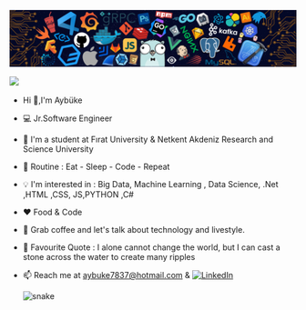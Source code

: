 ![Github Banner](https://github.com/Jaydeep-Yadav/Jaydeep-Yadav/blob/main/banner.png)
</p>

<p>
  
  <a href="https://github.com/DenverCoder1/readme-typing-svg"><img src="https://readme-typing-svg.herokuapp.com?&font=IBM+Plex+Sans&color=abcdef&size=20&lines=Welcome+to+my+GitHub+Profile!;I'm+a+Software+Engineer" /></a>
</p>

   
- Hi 👋,I'm Aybüke
- 💻 Jr.Software Engineer
- 💼 I'm a student at Fırat University & Netkent Akdeniz Research and Science University
- 🔄 Routine : Eat - Sleep - Code - Repeat
- 💡 I'm interested in : Big Data, Machine Learning , Data Science, .Net ,HTML ,CSS, JS,PYTHON ,C# 
- ❤️ Food & Code
- 💬 Grab coffee and let's talk about technology and livestyle.
- 📝 Favourite Quote : I alone cannot change the world, but I can cast a stone across the water to create many ripples
- 📫 Reach me at aybuke7837@hotmail.com  &  <a href="https://www.linkedin.com/in/yazilimmuhendisi/" target="_blank">
    <img alt="LinkedIn" src="https://img.shields.io/badge/LinkedIn-0077B5?style=for-the-badge&logo=linkedin&logoColor=white">
  </a> 
  



   
   

  <img src="https://github.com/akshitagupta15june/akshitagupta15june/blob/output/github-contribution-grid-snake.svg" alt="snake"></center>
</p>

<!-- https://github.com/Ayan-thecodeking/akshitagupta15june/blob/output/github-contribution-grid-snake.gif?raw=true -->
    
